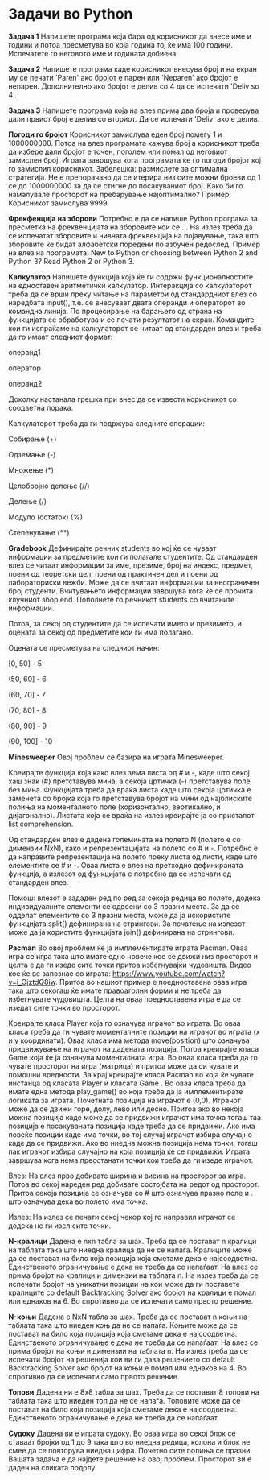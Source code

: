 # Задачи во Python

**Задача 1**
Напишете програма која бара од корисникот да внесе име и години и потоа пресметува во која година тој ќе има 100 години.
Испечатете го неговото име и годината добиена.

**Задача 2**
Напишете програма каде корисникот внесува број и на екран му се печати 'Paren' ако бројот е парен или
'Neparen' ако бројот е непарен. Дополнително ако бројот е делив со 4 да се испечати 'Deliv so 4'.

**Задача 3**
Напишете програма која на влез прима два броја и проверува дали првиот број е делив со вториот.
Да се испечати 'Deliv' ако е делив.

**Погоди го бројот**
Корисникот замислува еден број помеѓу 1 и 1000000000. Потоа на влез програмата кажува број а корисникот
треба да избере дали бројот е точен, поголем или помал од неговиот замислен број. Играта завршува кога 
програмата ќе го погоди бројот кој го замислил корисникот. Забелешка: размислете за оптимална стратегија.
Не е препорачано да се итерира низ сите можни броеви од 1 се до 1000000000 за да се стигне до посакуваниот број. 
Како би го намалувале просторот на пребарување најоптимално?
Пример: Корисникот замислува 9999.

**Фрекфенција на зборови**
Потребно е да се напише Python програма за пресметка на фреквенцијата на зборовите кои се ...
На излез треба да се испечатат зборовите и нивната фреквенција на појавување, така што зборовите ќе бидат
алфабетски поредени по азбучен редослед.
Пример на влез на програмата:
New to Python or choosing between Python 2 and Python 3? Read Python 2 or Python 3.

**Калкулатор**
Напишете функција која ќе ги содржи функционалностите на едноставен аритметички калкулатор. Интеракција со калкулаторот треба да се врши преку читање на параметри од стандардниот влез со наредбата input(), т.е. се внесуваат двата операнди и операторот во командна линија. По процесирање на барањето од страна на функцијата се обработува и се печати резултатот на екран. Командите кои ги испраќаме на калкулаторот се читаат од стандарден влез и треба да го имаат следниот формат:

операнд1

оператор

операнд2

Доколку настанала грешка при внес да се извести корисникот со соодветна порака.

Калкулаторот треба да ги подржува следните операции:

Собирање (+)

Одземање (-)

Множење (*)

Целобројно делење (//)

Делење (/)

Модуло (остаток) (%)

Степенување (**)

**Gradebook**
Дефинирајте речник students во кој ќе се чуваат информации за предметите кои ги полагале студентите. Од стандарден влез се читаат информации за име, презиме, број на индекс, предмет, поени од теоретски дел, поени од практичен дел и поени од лабораториски вежби. Може да се вчитаат информации за неограничен број студенти. Вчитувањето информации завршува кога ќе се прочита клучниот збор end. Пополнете го речникот students со вчитаните информации.

Потоа, за секој од студентите да се испечати името и презимето, и оцената за секој од предметите кои ги има полагано.

Оцената се пресметува на следниот начин:

[0, 50] - 5

(50, 60] - 6

(60, 70] - 7

(70, 80] - 8

(80, 90] - 9

(90, 100] - 10

**Minesweeper**
Овој проблем се базира на играта Minesweeper.

Креирајте функција која како влез зема листа од # и -, каде што секој хаш знак (#) претставува мина, а секоја цртичка (-) претставува поле без мина. Функцијата треба да враќа листа каде што секоја цртичка е заменета со бројка која го претставува бројот на мини од најблиските полиња на моменталното поле (хоризонтално, вертикално, и дијагонално). Листата која се враќа на излез креирајте ја со пристапот list comprehension.

Од стандарден влез е дадена големината на полето N (полето е со димензии NxN), како и репрезентацијата на полето со # и -. Потребно е да направите репрезентација на полето преку листа од листи, каде што елементите се # и -. Оваа листа е влез на претходно дефинираната функција, а излезот од функцијата е потребно да се испечати од стандарден влез.

Помош: влезот е зададен ред по ред за секоја редица во полето, додека индивидуалните елементи се одвоени со 3 празни места. За да се одделат елементите со 3 празни места, може да ја искористите функцијата split() дефинирана на стрингови. За печатење на излезот може да ја користите функцијата join() дефинирана на стрингови.

**Pacman**
Во овој проблем ќе ја имплементирате играта Pacman. Оваа игра се игра така што имате едно човече кое се движи низ просторот и целта е да ги изеде сите точки притоа избегнувајќи чудовишта. Видео кое ќе ве запознае со играта: https://www.youtube.com/watch?v=i_OjztdQ8iw. Притоа во нашиот пример е поедноставена оваа игра така што секогаш ќе имате правоаголни форми и не треба да избегнувате чудовишта. Целта на оваа поедноставена игра е да се изедат сите точки во просторот.

Креирајте класа Player која го означува играчот во играта. Во оваа класа треба да ги чувате моменталните позиции на играчот во играта (x и y координати). Оваа класа има метода move(position) што означува придвижување на играчот на дадената позиција. Потоа креирајте класа Game која ќе ја означува моменталната игра. Во оваа класа треба да го чувате просторот на игра (матрица) и притоа може да си чувате и помошни вредности. За крај креирајте класа Pacman во која ќе чувате инстанца од класата Player и класата Game . Во оваа класа треба да имате една метода play_game() во која треба да ја имплементирате логиката за играта. Почетната позиција на играчот е (0,0). Играчот може да се движи горе, долу, лево или десно. Притоа ако во некоја можна позиција каде може да се придвижи играчот има точка тогаш таа позиција е посакуваната позиција каде треба да се придвижи. Ако има повеќе позиции каде има точки, во тој случај играчот избира случајно каде да се придвижи. Ако во ниедна можна позиција нема точки, тогаш пак играчот избира случајно на која позиција ќе се придвижи. Играта завршува кога нема преостанати точки кои треба да ги изеде играчот.

Влез: На влез прво добивате ширина и висина на просторот за игра. Потоа во секој нареден ред добивате состојбата на редот од просторот. Притоа секоја позиција се означува со # што означува празно поле и . што означува дека во полето има точка.

Излез: На излез се печати секој чекор кој го направил играчот се додека не ги изел сите точки.

**N-кралици**
Дадена е nxn табла за шах. Треба да се постават n кралици на таблата така што ниедна кралица да не се напаѓа. Кралиците може да се постават на било која позиција која сметаме дека е најсоодветна. Единственото ограничување е дека не треба да се напаѓаат. 
На влез се прима бројот на кралици и димензии на таблата n. На излез треба да се испечати бројот на уникатни позиции на кои може да ги поставете кралиците со default Backtracking Solver ако бројот на кралици е помал или еднаков на 6. Во спротивно да се испечати само првото решение.

**N-коњи**
Дадена е NxN табла за шах. Треба да се постават n коњи на таблата така што ниеден коњ да не се напаѓа. Коњите може да се постават на било која позиција која сметаме дека е најсоодветна. Единственото ограничување е дека не треба да се напаѓаат.
На влез се прима бројот на коњи и димензии на таблата n. На излез треба да се испечати бројот на решенија кои ви ги дава решението со default Backtracking Solver ако бројот на коњи е помал или еднаков на 4. Во спротивно да се испечати само првото решение.

**Топови**
Дадена ни е 8x8 табла за шах. Треба да се постават 8 топови на таблата така што ниеден топ да не се напаѓа. Топовите може да се постават на било која позиција која сметаме дека е најсоодветна. Единственото ограничување е дека не треба да се напаѓаат.

**Судоку**
Дадена ви е играта судоку. Во оваа игра во секој блок се ставаат бројки од 1 до 9 така што во ниедна редица, колона и блок не смее да се повторува ниедна цифра. Почетно сите полиња се празни. Вашата задача е да најдете решение на овој проблем. Просторот ви е даден на сликата подолу.







